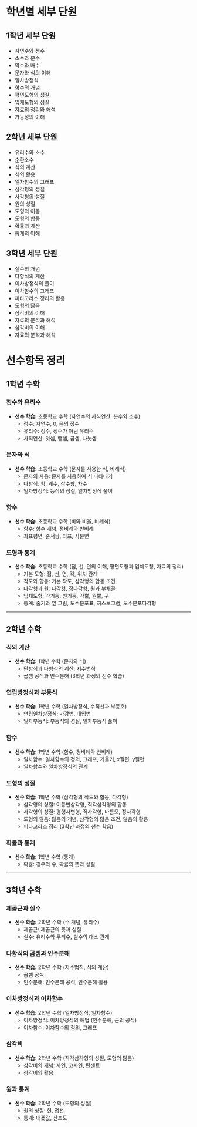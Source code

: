 
# 학년별 세부 단원
## 1학년 세부 단원
- 자연수와 정수
- 소수와 분수
- 약수와 배수
- 문자와 식의 이해
- 일차방정식
- 함수의 개념
- 평면도형의 성질
- 입체도형의 성질
- 자료의 정리와 해석
- 가능성의 이해

## 2학년 세부 단원
- 유리수와 소수
- 순환소수
- 식의 계산
- 식의 활용
- 일차함수의 그래프
- 삼각형의 성질
- 사각형의 성질
- 원의 성질
- 도형의 이동
- 도형의 합동
- 확률의 계산
- 통계의 이해

## 3학년 세부 단원
- 실수의 개념
- 다항식의 계산
- 이차방정식의 풀이
- 이차함수의 그래프
- 피타고라스 정리의 활용
- 도형의 닮음
- 삼각비의 이해
- 자료의 분석과 해석
- 삼각비의 이해
- 자료의 분석과 해석


# 선수항목 정리
## 1학년 수학

### 정수와 유리수
- **선수 학습:** 초등학교 수학 (자연수의 사칙연산, 분수와 소수)
    - 정수: 자연수, 0, 음의 정수
    - 유리수: 정수, 정수가 아닌 유리수
    - 사칙연산: 덧셈, 뺄셈, 곱셈, 나눗셈

### 문자와 식
- **선수 학습:** 초등학교 수학 (문자를 사용한 식, 비례식)
    - 문자의 사용: 문자를 사용하여 식 나타내기
    - 다항식: 항, 계수, 상수항, 차수
    - 일차방정식: 등식의 성질, 일차방정식 풀이

### 함수
- **선수 학습:** 초등학교 수학 (비와 비율, 비례식)
    - 함수: 함수 개념, 정비례와 반비례
    - 좌표평면: 순서쌍, 좌표, 사분면

### 도형과 통계
- **선수 학습:** 초등학교 수학 (점, 선, 면의 이해, 평면도형과 입체도형, 자료의 정리)
    - 기본 도형: 점, 선, 면, 각, 위치 관계
    - 작도와 합동: 기본 작도, 삼각형의 합동 조건
    - 다각형과 원: 다각형, 정다각형, 원과 부채꼴
    - 입체도형: 각기둥, 원기둥, 각뿔, 원뿔, 구
    - 통계: 줄기와 잎 그림, 도수분포표, 히스토그램, 도수분포다각형

---

## 2학년 수학

### 식의 계산
- **선수 학습:** 1학년 수학 (문자와 식)
    - 단항식과 다항식의 계산: 지수법칙
    - 곱셈 공식과 인수분해 (3학년 과정의 선수 학습)

### 연립방정식과 부등식
- **선수 학습:** 1학년 수학 (일차방정식, 수직선과 부등호)
    - 연립일차방정식: 가감법, 대입법
    - 일차부등식: 부등식의 성질, 일차부등식 풀이

### 함수
- **선수 학습:** 1학년 수학 (함수, 정비례와 반비례)
    - 일차함수: 일차함수의 정의, 그래프, 기울기, x절편, y절편
    - 일차함수와 일차방정식의 관계

### 도형의 성질
- **선수 학습:** 1학년 수학 (삼각형의 작도와 합동, 다각형)
    - 삼각형의 성질: 이등변삼각형, 직각삼각형의 합동
    - 사각형의 성질: 평행사변형, 직사각형, 마름모, 정사각형
    - 도형의 닮음: 닮음의 개념, 삼각형의 닮음 조건, 닮음의 활용
    - 피타고라스 정리 (3학년 과정의 선수 학습)

### 확률과 통계
- **선수 학습:** 1학년 수학 (통계)
    - 확률: 경우의 수, 확률의 뜻과 성질

---

## 3학년 수학

### 제곱근과 실수
- **선수 학습:** 2학년 수학 (수 개념, 유리수)
    - 제곱근: 제곱근의 뜻과 성질
    - 실수: 유리수와 무리수, 실수의 대소 관계

### 다항식의 곱셈과 인수분해
- **선수 학습:** 2학년 수학 (지수법칙, 식의 계산)
    - 곱셈 공식
    - 인수분해: 인수분해 공식, 인수분해 활용

### 이차방정식과 이차함수
- **선수 학습:** 2학년 수학 (일차방정식, 일차함수)
    - 이차방정식: 이차방정식의 해법 (인수분해, 근의 공식)
    - 이차함수: 이차함수의 정의, 그래프

### 삼각비
- **선수 학습:** 2학년 수학 (직각삼각형의 성질, 도형의 닮음)
    - 삼각비의 개념: 사인, 코사인, 탄젠트
    - 삼각비의 활용

### 원과 통계
- **선수 학습:** 2학년 수학 (도형의 성질)
    - 원의 성질: 현, 접선
    - 통계: 대푯값, 산포도